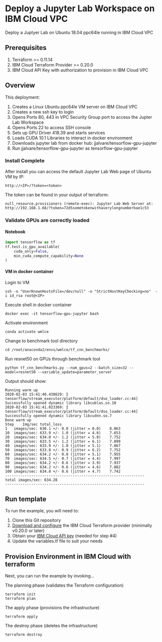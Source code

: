 # Deploy a Jupyter Lab Workspace on IBM Cloud VPC 

Deploy a Juptyer Lab on Ubuntu 18.04 ppc64le running in IBM Cloud VPC

## Prerequisites 

1. Terraform >= 0.11.14 
2. IBM Cloud Terraform Provider >= 0.20.0 
3. IBM Cloud API Key with authorization to provision in IBM Cloud VPC 

## Overview

This deployment:
  1. Creates a Linux Ubuntu ppc64le VM server on IBM Cloud VPC 
  2. Creates a new ssh key to login 
  3. Opens Ports 80, 443 in VPC Security Group port to access the Jupter Lab Workspace 
  4. Opens Ports 22 to access SSH console
  5. Sets up GPU Driver 418.39 and starts services
  6. Loads CUDA 10.1 Libraries to interact in docker environment
  7. Downloads jupyter lab from docker hub: jjalvare/tensorflow-gpu-jupyter
  8. Run jjalvare/tensorflow-gpu-jupyter as tensorflow-gpu-jupyter

### Install Complete 
After install you can access the default Jupyter Lab Web page of Ubuntu VM by IP:

    http://<IP>/?token=<token> 

The token can be found in your output of terraform:

```console
null_resource.provisioners (remote-exec): Jupyter Lab Web Server at: http://192.168.1.68/?token=72d5sometokenwithaverylongnumberbae1c53
```


### Validate GPUs are correctly loaded 
#### Notebook 

```python
import tensorflow as tf
tf.test.is_gpu_available(
    cuda_only=False,
    min_cuda_compute_capability=None
)
```

#### VM in docker container 
Login to VM
```console
ssh -o "UserKnownHostsFile=/dev/null" -o "StrictHostKeyChecking=no"  -i id_rsa root@<IP>
```
Execute shell in docker container
```
docker exec -it tensorflow-gpu-jupyter bash
```
Activate environment
```
conda activate wmlce
```
Change to benchmark tool directory
```
cd /root/anaconda2/envs/wmlce/tf_cnn_benchmarks/
```
Run resnet50 on GPUs through benchmark tool 
```
python tf_cnn_benchmarks.py --num_gpus=2 --batch_size=32 --model=resnet50 --variable_update=parameter_server
```

Output should show:
```
Running warm up
2020-02-03 15:41:40.438629: I tensorflow/stream_executor/platform/default/dso_loader.cc:44] Successfully opened dynamic library libcublas.so.10
2020-02-03 15:41:41.023369: I tensorflow/stream_executor/platform/default/dso_loader.cc:44] Successfully opened dynamic library libcudnn.so.7
Done warm up
Step	Img/sec	total_loss
1	images/sec: 630.1 +/- 0.0 (jitter = 0.0)	8.063
10	images/sec: 633.9 +/- 1.0 (jitter = 4.6)	7.653
20	images/sec: 634.0 +/- 1.2 (jitter = 5.0)	7.752
30	images/sec: 633.5 +/- 1.2 (jitter = 6.1)	7.899
40	images/sec: 633.9 +/- 1.0 (jitter = 5.1)	7.867
50	images/sec: 633.8 +/- 0.9 (jitter = 6.2)	7.752
60	images/sec: 634.2 +/- 0.8 (jitter = 5.1)	7.955
70	images/sec: 634.5 +/- 0.7 (jitter = 4.4)	7.997
80	images/sec: 634.2 +/- 0.6 (jitter = 3.9)	7.937
90	images/sec: 634.2 +/- 0.6 (jitter = 4.6)	7.882
100	images/sec: 634.8 +/- 0.6 (jitter = 4.7)	7.742
----------------------------------------------------------------
total images/sec: 634.28
----------------------------------------------------------------
```

## Run template
To run the example, you will need to:

1. Clone this Git repository
2. [Download and configure](https://github.com/IBM-Cloud/terraform-provider-ibm) the IBM Cloud Terraform provider (minimally v0.20.0 or later)
3. Obtain your [IBM Cloud API key](https://cloud.ibm.com) (needed for step #4)
4. Update the variables.tf file to suit your needs

## Provision Environment in IBM Cloud with terraform
Next, you can run the example by invoking...

The planning phase (validates the Terraform configuration)

```shell
terraform init
terraform plan
```

The apply phase (provisions the infrastructure)

```shell
terraform apply
```

The destroy phase (deletes the infrastructure)

```shell
terraform destroy
```
